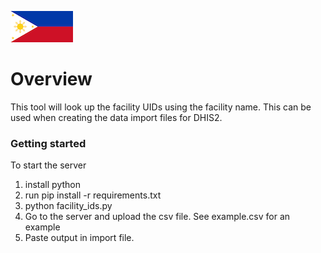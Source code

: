 ![philippines](static/ph.png?raw=true "Title")

# Overview
This tool will look up the facility UIDs using the facility name. This can be used when creating the data import files for DHIS2.

### Getting started
 To start the server

 1. install python
 2. run pip install -r requirements.txt
 3. python facility_ids.py
 4. Go to the server and upload the csv file. See example.csv for an example
 5. Paste output in import file.
